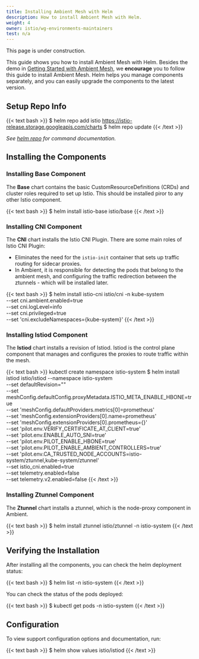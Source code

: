 ```yaml
---
title: Installing Ambient Mesh with Helm
description: How to install Ambient Mesh with Helm.
weight: 4
owner: istio/wg-environments-maintainers
test: n/a
---
```


This page is under construction.

This guide shows you how to install Ambient Mesh with Helm. 
Besides the demo in [Getting Started with Ambient Mesh](/docs/ops/ambient/getting-started/), 
we **encourage** you to follow this guide to install Ambient Mesh. 
Helm helps you manage components separately, and you can easily upgrade the components to the latest version.

## Setup Repo Info

{{< text bash >}}
$ helm repo add istio https://istio-release.storage.googleapis.com/charts
$ helm repo update
{{< /text >}}

_See [helm repo](https://helm.sh/docs/helm/helm_repo/) for command documentation._

## Installing the Components

### Installing Base Component

The **Base** chart contains the basic CustomResourceDefinitions (CRDs) and cluster roles required to set up Istio. 
This should be installed piror to any other Istio component.

{{< text bash >}}
$ helm install istio-base istio/base
{{< /text >}}

### Installing CNI Component

The **CNI** chart installs the Istio CNI Plugin. There are some main roles of Istio CNI Plugin:

- Eliminates the need for the `istio-init` container that sets up traffic routing for sidecar proxies.
- In Ambient, it is responsible for detecting the pods that belong to the ambient mesh, and configuring the traffic redirection between the ztunnels - which will be installed later.

{{< text bash >}}
$ helm install istio-cni istio/cni -n kube-system \
    --set cni.ambient.enabled=true \
    --set cni.logLevel=info \
    --set cni.privileged=true \
    --set 'cni.excludeNamespaces={kube-system}'
{{< /text >}}

### Installing Istiod Component

The **Istiod** chart installs a revision of Istiod. Istiod is the control plane component that manages and configures the proxies to route traffic within the mesh.

{{< text bash >}}
kubectl create namespace istio-system
$ helm install istiod istio/istiod --namespace istio-system \
    --set defaultRevision="" \
    --set meshConfig.defaultConfig.proxyMetadata.ISTIO_META_ENABLE_HBONE=true \
    --set 'meshConfig.defaultProviders.metrics[0]=prometheus' \
    --set 'meshConfig.extensionProviders[0].name=prometheus' \
    --set 'meshConfig.extensionProviders[0].prometheus={}' \
    --set 'pilot.env.VERIFY_CERTIFICATE_AT_CLIENT=true' \
    --set 'pilot.env.ENABLE_AUTO_SNI=true' \
    --set 'pilot.env.PILOT_ENABLE_HBONE=true' \
    --set 'pilot.env.PILOT_ENABLE_AMBIENT_CONTROLLERS=true' \
    --set 'pilot.env.CA_TRUSTED_NODE_ACCOUNTS=istio-system/ztunnel\,kube-system/ztunnel' \
    --set istio_cni.enabled=true \
    --set telemetry.enabled=false \
    --set telemetry.v2.enabled=false
{{< /text >}}

### Installing Ztunnel Component

The **Ztunnel** chart installs a ztunnel, which is the node-proxy component in Ambient.

{{< text bash >}}
$ helm install ztunnel istio/ztunnel -n istio-system
{{< /text >}}

## Verifying the Installation

After installing all the components, you can check the helm deployment status:

{{< text bash >}}
$ helm list -n istio-system
{{< /text >}}

You can check the status of the pods deployed:

{{< text bash >}}
$ kubectl get pods -n istio-system
{{< /text >}}

## Configuration

To view support configuration options and documentation, run:

{{< text bash >}}
$ helm show values istio/istiod
{{< /text >}}
